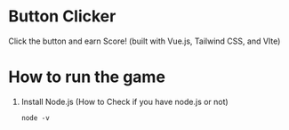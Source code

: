 # Button Clicker
 Click the button and earn Score! (built with Vue.js, Tailwind CSS, and VIte)

 # How to run the game
  1. Install Node.js
     (How to Check if you have node.js or not)
     ```Visual Studio Code Terminal
     node -v
